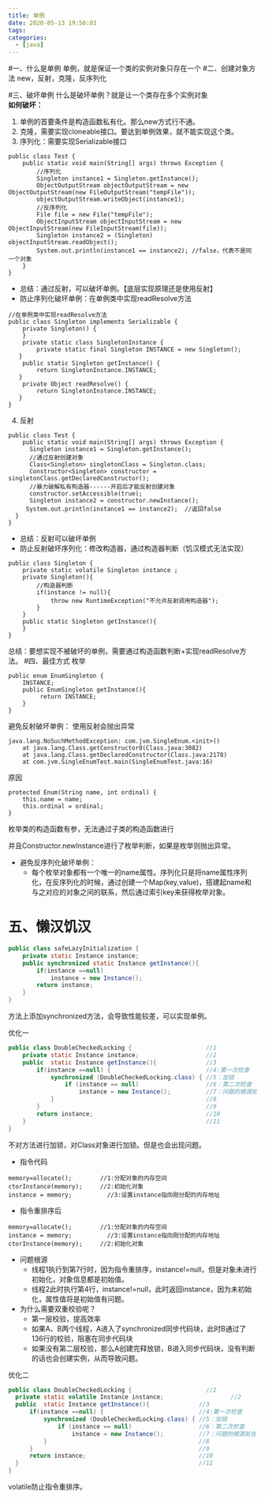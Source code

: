```yaml
---
title: 单例
date: 2020-05-13 19:50:03
tags:
categories:
  - [java]
---
```

#一、什么是单例
单例，就是保证一个类的实例对象只存在一个
#二、创建对象方法
new，反射，克隆，反序列化

#三、破坏单例
什么是破坏单例？就是让一个类存在多个实例对象   
**如何破坏：**
1. 单例的首要条件是构造函数私有化。那么new方式行不通。
2. 克隆，需要实现cloneable接口。要达到单例效果，就不能实现这个类。
3. 序列化：需要实现Serializable接口
```
public class Test {  
    public static void main(String[] args) throws Exception {  
        //序列化  
        Singleton instance1 = Singleton.getInstance();  
        ObjectOutputStream objectOutputStream = new ObjectOutputStream(new FileOutputStream("tempFile"));  
        objectOutputStream.writeObject(instance1);  
        //反序列化  
        File file = new File("tempFile");  
        ObjectInputStream objectInputStream = new ObjectInputStream(new FileInputStream(file));  
        Singleton instance2 = (Singleton) objectInputStream.readObject();  
        System.out.println(instance1 == instance2); //false，代表不是同一个对象
    }  
}
```
<!--more-->  

* 总结：通过反射，可以破坏单例。【底层实现原理还是使用反射】
* 防止序列化破坏单例：在单例类中实现readResolve方法
```
//在单例类中实现readResolve方法
public class Singleton implements Serializable {  
    private Singleton() {  
    }  
    private static class SingletonInstance {  
        private static final Singleton INSTANCE = new Singleton();  
   }   
    public static Singleton getInstance() {  
        return SingletonInstance.INSTANCE;  
   }  
    private Object readResolve() {  
        return SingletonInstance.INSTANCE;  
   }  
}
```
4. 反射
```
public class Test {  
    public static void main(String[] args) throws Exception {  
      Singleton instance1 = Singleton.getInstance();  
      //通过反射创建对象  
      Class<Singleton> singletonClass = Singleton.class;  
      Constructor<Singleton> constructor = singletonClass.getDeclaredConstructor(); 
      //暴力破解私有构造器------开启后才能反射创建对象
      constructor.setAccessible(true);  
      Singleton instance2 = constructor.newInstance();   
     System.out.println(instance1 == instance2);  //返回false
  }  
}
```
* 总结：反射可以破坏单例
* 防止反射破坏序列化：修改构造器，通过构造器判断（饥汉模式无法实现）
```
public class Singleton {
    private static volatile Singleton instance ;
    private Singleton(){
        //构造器判断
        if(instance != null){
            throw new RuntimeException("不允许反射调用构造器");
        }
    }
    public static Singleton getInstance(){
    }
}
```

总结：要想实现不被破坏的单例，需要通过构造函数判断+实现readResolve方法。
#四、最佳方式
枚举
```
public enum EnumSingleton {
    INSTANCE; 
    public EnumSingleton getInstance(){ 
         return INSTANCE;
    }
}
```
避免反射破坏单例：
使用反射会抛出异常
```
java.lang.NoSuchMethodException: com.jvm.SingleEnum.<init>()
	at java.lang.Class.getConstructor0(Class.java:3082)
	at java.lang.Class.getDeclaredConstructor(Class.java:2178)
	at com.jvm.SingleEnumTest.main(SingleEnumTest.java:16)
```
原因
```
protected Enum(String name, int ordinal) {
    this.name = name;
    this.ordinal = ordinal;
}
```
枚举类的构造函数有参，无法通过子类的构造函数进行


并且Constructor.newInstance进行了枚举判断，如果是枚举则抛出异常。

* 避免反序列化破坏单例：
    * 每个枚举对象都有一个唯一的name属性。序列化只是将name属性序列化，在反序列化的时候，通过创建一个Map(key,value)，搭建起name和与之对应的对象之间的联系，然后通过索引key来获得枚举对象。

# 五、懒汉饥汉

```java
public class safeLazyInitialization {
    private static Instance instance;
    public synchronized static Instance getInstance(){
        if(instance ==null)
            instance = new Instance();       
        return instance;
    }
}
```
方法上添加synchronized方法，会导致性能较差，可以实现单例。

优化一
```java
public class DoubleCheckedLocking {                     //1
    private static Instance instance;                   //2
    public  static Instance getInstance(){              //3
        if(instance ==null) {                           //4:第一次检查
            synchronized (DoubleCheckedLocking.class) { //5：加锁
                if (instance == null)                   //6：第二次检查
                    instance = new Instance();          //7：问题的根源处在这里
            }                                           //8
        }                                               //9
        return instance;                                //10
    }                                                   //11
}
```
不对方法进行加锁，对Class对象进行加锁。但是也会出现问题。
* 指令代码
```
memory=allocate();        //1:分配对象的内存空间
ctorInstance(memory);     //2:初始化对象
instance = memory;          //3:设置instance指向刚分配的内存地址
```
* 指令重排序后
```
memory=allocate();        //1:分配对象的内存空间
instance = memory;          //3:设置instance指向刚分配的内存地址
ctorInstance(memory);     //2:初始化对象
```
* 问题根源
    * 线程1执行到第7行时，因为指令重排序，instance!=null，但是对象未进行初始化，对象信息都是初始值。
    * 线程2此时执行第4行，instance!=null，此时返回instance，因为未初始化，属性值将是初始值有问题。
* 为什么需要双重校验呢？
    * 第一层校验，提高效率
    * 如果A、B两个线程，A进入了synchronized同步代码块，此时B通过了136行的校验，阻塞在同步代码块
    * 如果没有第二层校验，那么A创建完释放锁，B进入同步代码块，没有判断的话也会创建实例，从而导致问题。
    
优化二
```java
public class DoubleCheckedLocking {                     //1
  private static volatile Instance instance;                   //2
  public  static Instance getInstance(){              //3
      if(instance ==null) {                           //4:第一次检查
          synchronized (DoubleCheckedLocking.class) { //5：加锁
              if (instance == null)                   //6：第二次检查
                  instance = new Instance();          //7：问题的根源处在这里
          }                                           //8
      }                                               //9
      return instance;                                //10
  }                                                   //11
}
```  
volatile防止指令重排序。